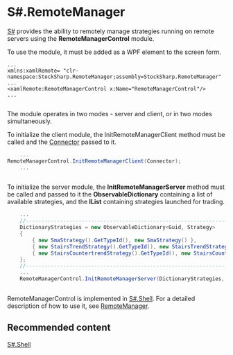 # S\#.RemoteManager

[S\#](StockSharpAbout.md) provides the ability to remotely manage strategies running on remote servers using the **RemoteManagerControl** module.

To use the module, it must be added as a WPF element to the screen form.

```none
...
xmlns:xamlRemote= "clr-namespace:StockSharp.RemoteManager;assembly=StockSharp.RemoteManager"	  				
...
<xamlRemote:RemoteManagerControl x:Name="RemoteManagerControl"/>
...
	  				
```

The module operates in two modes \- server and client, or in two modes simultaneously.

To initialize the client module, the InitRemoteManagerClient method must be called and the [Connector](xref:StockSharp.Algo.Connector) passed to it.

```cs
	...
RemoteManagerControl.InitRemoteManagerClient(Connector);
	...	
		
```

To initialize the server module, the **InitRemoteManagerServer** method must be called and passed to it the **ObservableDictionary** containing a list of available strategies, and the **IList** containing strategies launched for trading.

```cs
	...
	//---------------------------------------------------------------------
	DictionaryStrategies = new ObservableDictionary<Guid, Strategy>
	{
		{ new SmaStrategy().GetTypeId(), new SmaStrategy() },
		{ new StairsTrendStrategy().GetTypeId(), new StairsTrendStrategy() },
		{ new StairsCountertrendStrategy().GetTypeId(), new StairsCountertrendStrategy() }
	};
	//---------------------------------------------------------------------
	...	
	RemoteManagerControl.InitRemoteManagerServer(DictionaryStrategies, RealtimeLayoutGroup.Strategies, LogManager);
		
```

RemoteManagerControl is implemented in [S\#.Shell](Shell.md). For a detailed description of how to use it, see [RemoteManager](Shell_RemoteManager.md).

## Recommended content

[S\#.Shell](Shell.md)
